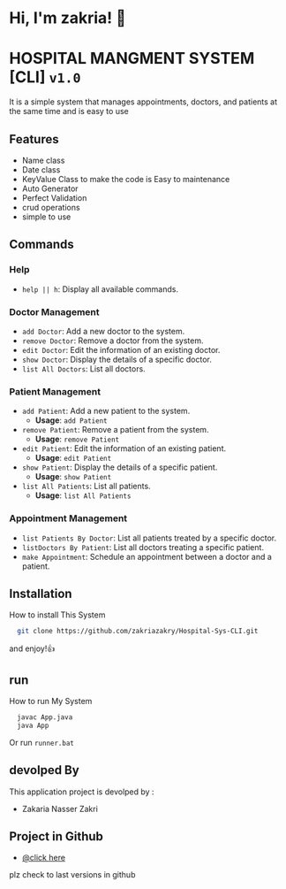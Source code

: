 # Hi, I'm zakria! 👋

# HOSPITAL MANGMENT SYSTEM [CLI] `v1.0`

It is a simple system that manages appointments, doctors, and patients at the same time and is easy to use
## Features
- Name class
- Date class
- KeyValue Class to make the code is Easy to maintenance
- Auto Generator
- Perfect Validation
- crud operations
- simple to use

## Commands

### Help

- `help || h`: Display all available commands.

### Doctor Management

- `add Doctor`: Add a new doctor to the system.
- `remove Doctor`: Remove a doctor from the system.
- `edit Doctor`: Edit the information of an existing doctor.
- `show Doctor`: Display the details of a specific doctor.
- `list All Doctors`: List all doctors.

### Patient Management

- `add Patient`: Add a new patient to the system.
  - **Usage**: `add Patient`
- `remove Patient`: Remove a patient from the system.
  - **Usage**: `remove Patient`
- `edit Patient`: Edit the information of an existing patient.
  - **Usage**: `edit Patient`
- `show Patient`: Display the details of a specific patient.
  - **Usage**: `show Patient`
- `list All Patients`: List all patients.
  - **Usage**: `list All Patients`

### Appointment Management
- `list Patients By Doctor`: List all patients treated by a specific doctor.
- `listDoctors By Patient`: List all doctors treating a specific patient.
- `make Appointment`: Schedule an appointment between a doctor and a patient.

## Installation

How to install This System

```bash
  git clone https://github.com/zakriazakry/Hospital-Sys-CLI.git
```

and enjoy!👍

## run

How to run My System

```bash
  javac App.java
  java App
```
Or run `runner.bat`
    
## devolped By 

This application project is devolped by :

- Zakaria Nasser Zakri

## Project  in Github

- [@click here](https://github.com/zakriazakry/Hospital-Sys-CLI)

plz check to last versions in github
